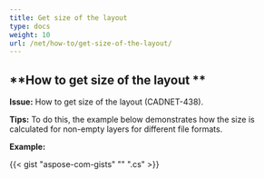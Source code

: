 ```yaml
---
title: Get size of the layout
type: docs
weight: 10
url: /net/how-to/get-size-of-the-layout/
---
```


## **How to get size of the layout **

**Issue:** How to get size of the layout (CADNET-438).

**Tips:** To do this, the example below demonstrates how the size is calculated for non-empty layers for different file formats.

**Example:**

{{< gist "aspose-com-gists" "" ".cs" >}}